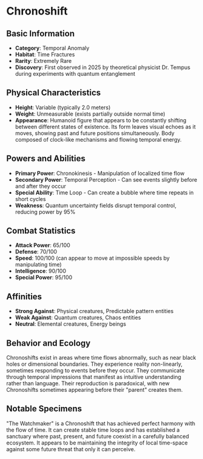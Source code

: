 # Chronoshift

## Basic Information
- **Category**: Temporal Anomaly
- **Habitat**: Time Fractures
- **Rarity**: Extremely Rare
- **Discovery**: First observed in 2025 by theoretical physicist Dr. Tempus during experiments with quantum entanglement

## Physical Characteristics
- **Height**: Variable (typically 2.0 meters)
- **Weight**: Unmeasurable (exists partially outside normal time)
- **Appearance**: Humanoid figure that appears to be constantly shifting between different states of existence. Its form leaves visual echoes as it moves, showing past and future positions simultaneously. Body composed of clock-like mechanisms and flowing temporal energy.

## Powers and Abilities
- **Primary Power**: Chronokinesis - Manipulation of localized time flow
- **Secondary Power**: Temporal Perception - Can see events slightly before and after they occur
- **Special Ability**: Time Loop - Can create a bubble where time repeats in short cycles
- **Weakness**: Quantum uncertainty fields disrupt temporal control, reducing power by 95%

## Combat Statistics
- **Attack Power**: 65/100
- **Defense**: 70/100
- **Speed**: 100/100 (can appear to move at impossible speeds by manipulating time)
- **Intelligence**: 90/100
- **Special Power**: 95/100

## Affinities
- **Strong Against**: Physical creatures, Predictable pattern entities
- **Weak Against**: Quantum creatures, Chaos entities
- **Neutral**: Elemental creatures, Energy beings

## Behavior and Ecology
Chronoshifts exist in areas where time flows abnormally, such as near black holes or dimensional boundaries. They experience reality non-linearly, sometimes responding to events before they occur. They communicate through temporal impressions that manifest as intuitive understanding rather than language. Their reproduction is paradoxical, with new Chronoshifts sometimes appearing before their "parent" creates them.

## Notable Specimens
"The Watchmaker" is a Chronoshift that has achieved perfect harmony with the flow of time. It can create stable time loops and has established a sanctuary where past, present, and future coexist in a carefully balanced ecosystem. It appears to be maintaining the integrity of local time-space against some future threat that only it can perceive.

